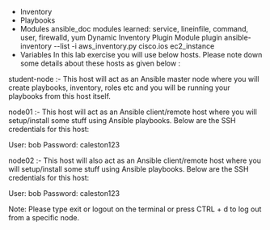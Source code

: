 - Inventory
- Playbooks
- Modules
   ansible_doc
   modules learned: service, lineinfile, command, user, firewalld, yum
   Dynamic Inventory Plugin
   Module plugin
  ansible-inventory --list -i aws_inventory.py
   cisco.ios
  ec2_instance
- Variables
In this lab exercise you will use below hosts. Please note down some details about these hosts as given below :


student-node :- This host will act as an Ansible master node where you will create playbooks, inventory, roles etc and you will be running your playbooks from this host itself.


node01 :- This host will act as an Ansible client/remote host where you will setup/install some stuff using Ansible playbooks. Below are the SSH credentials for this host:


User: bob
Password: caleston123


node02 :- This host will also act as an Ansible client/remote host where you will setup/install some stuff using Ansible playbooks. Below are the SSH credentials for this host:


User: bob
Password: caleston123


Note: Please type exit or logout on the terminal or press CTRL + d to log out from a specific node.

```
